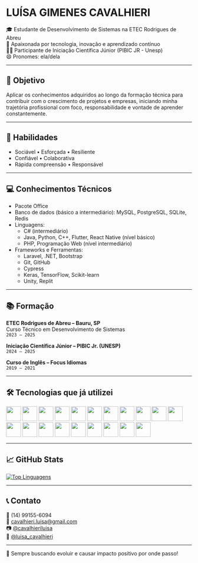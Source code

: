# LUÍSA GIMENES CAVALHIERI

🎓 Estudante de Desenvolvimento de Sistemas na ETEC Rodrigues de Abreu  
🌱 Apaixonada por tecnologia, inovação e aprendizado contínuo  
👩‍💻 Participante de Iniciação Científica Júnior (PIBIC JR - Unesp)  
😄 Pronomes: ela/dela  

---

## 🚀 Objetivo

Aplicar os conhecimentos adquiridos ao longo da formação técnica para contribuir com o crescimento de projetos e empresas, iniciando minha trajetória profissional com foco, responsabilidade e vontade de aprender constantemente.

---

## 🧠 Habilidades

- Sociável • Esforçada • Resiliente  
- Confiável • Colaborativa  
- Rápida compreensão • Responsável  

---

## 💻 Conhecimentos Técnicos

- Pacote Office  
- Banco de dados (básico a intermediário): MySQL, PostgreSQL, SQLite, Redis  
- Linguagens:  
  - C# (intermediário)  
  - Java, Python, C++, Flutter, React Native (nível básico)  
  - PHP, Programação Web (nível intermediário)  
- Frameworks e Ferramentas:  
  - Laravel, .NET, Bootstrap  
  - Git, GitHub  
  - Cypress  
  - Keras, TensorFlow, Scikit-learn  
  - Unity, Replit  

---

## 📚 Formação

**ETEC Rodrigues de Abreu – Bauru, SP**  
Curso Técnico em Desenvolvimento de Sistemas  
`2023 – 2025`

**Iniciação Científica Júnior – PIBIC Jr. (UNESP)**  
`2024 – 2025`

**Curso de Inglês – Focus Idiomas**  
`2019 – 2021`

---

## 🛠️ Tecnologias que já utilizei

<p align="left">
  <img src="https://cdn.jsdelivr.net/gh/devicons/devicon/icons/csharp/csharp-original.svg" width="40" />
  <img src="https://cdn.jsdelivr.net/gh/devicons/devicon/icons/bootstrap/bootstrap-original.svg" width="40" />
  <img src="https://cdn.jsdelivr.net/gh/devicons/devicon/icons/css3/css3-original.svg" width="40" />
  <img src="https://cdn.jsdelivr.net/gh/devicons/devicon/icons/cypressio/cypressio-original.svg" width="40" />
  <img src="https://cdn.jsdelivr.net/gh/devicons/devicon/icons/dot-net/dot-net-original.svg" width="40" />
  <img src="https://cdn.jsdelivr.net/gh/devicons/devicon/icons/git/git-original.svg" width="40" />
  <img src="https://cdn.jsdelivr.net/gh/devicons/devicon/icons/html5/html5-original.svg" width="40" />
  <img src="https://cdn.jsdelivr.net/gh/devicons/devicon/icons/javascript/javascript-original.svg" width="40" />
  <img src="https://cdn.jsdelivr.net/gh/devicons/devicon/icons/keras/keras-original.svg" width="40" />
  <img src="https://cdn.jsdelivr.net/gh/devicons/devicon/icons/laravel/laravel-original.svg" width="40" />
  <img src="https://cdn.jsdelivr.net/gh/devicons/devicon/icons/php/php-original.svg" width="40" />
  <img src="https://cdn.jsdelivr.net/gh/devicons/devicon/icons/mysql/mysql-original.svg" width="40" />
  <img src="https://cdn.jsdelivr.net/gh/devicons/devicon/icons/postgresql/postgresql-original.svg" width="40" />
  <img src="https://cdn.jsdelivr.net/gh/devicons/devicon/icons/python/python-original.svg" width="40" />
  <img src="https://cdn.jsdelivr.net/gh/devicons/devicon/icons/redis/redis-original.svg" width="40" />
  <img src="https://cdn.jsdelivr.net/gh/devicons/devicon/icons/replit/replit-original.svg" width="40" />
  <img src="https://cdn.jsdelivr.net/gh/devicons/devicon/icons/scikitlearn/scikitlearn-original.svg" width="40" />
  <img src="https://cdn.jsdelivr.net/gh/devicons/devicon/icons/sqlite/sqlite-original.svg" width="40" />
  <img src="https://cdn.jsdelivr.net/gh/devicons/devicon/icons/tensorflow/tensorflow-original.svg" width="40" />
  <img src="https://cdn.jsdelivr.net/gh/devicons/devicon/icons/unity/unity-original.svg" width="40" />
</p>

---

## 📈 GitHub Stats

[![Top Linguagens](https://github-readme-stats.vercel.app/api/top-langs/?username=seu-usuario&layout=compact&theme=dark)](https://github.com/anuraghazra/github-readme-stats)

---

## 📞 Contato

📱 (14) 99155-6094  
📧 cavalhieri.luisa@gmail.com  
📷 [@cavalhieriluisa](https://instagram.com/cavalhieriluisa)  
📍 [@luisa_cavalhieri](https://instagram.com/luisa_cavalhieri)

---

🚀 Sempre buscando evoluir e causar impacto positivo por onde passo!
